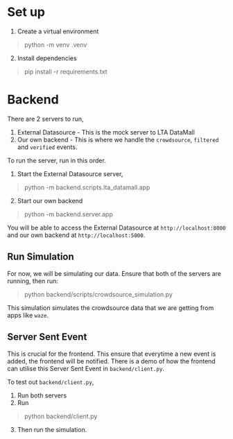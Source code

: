 # Set up
1. Create a virtual environment
> python -m venv .venv
2. Install dependencies
> pip install -r requirements.txt

# Backend
There are 2 servers to run,

1. External Datasource - This is the mock server to LTA DataMall
2. Our own backend - This is where we handle the `crowdsource`, `filtered` and `verified` events.

To run the server, run in this order.
1. Start the External Datasource server,
> python -m backend.scripts.lta_datamall.app
2. Start our own backend
> python -m backend.server.app

You will be able to access the External Datasource at `http://localhost:8000` and our own backend at `http://localhost:5000`.

## Run Simulation
For now, we will be simulating our data. 
Ensure that both of the servers are running, then run:
> python backend/scripts/crowdsource_simulation.py 

This simulation simulates the crowdsource data that we are getting from apps like `waze`. 

## Server Sent Event
This is crucial for the frontend.
This ensure that everytime a new event is added, the frontend will be notified. There is a demo of how the frontend can utilise this Server Sent Event in `backend/client.py`.

To test out `backend/client.py`,
1. Run both servers 
2. Run
> python backend/client.py
3. Then run the simulation. 


